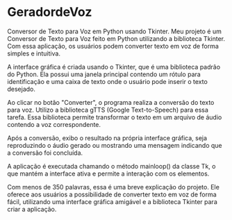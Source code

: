 # GeradordeVoz
 Conversor de Texto para Voz em Python usando Tkinter.
Meu projeto é um Conversor de Texto para Voz feito em Python utilizando a biblioteca Tkinter. Com essa aplicação, os usuários podem converter texto em voz de forma simples e intuitiva.

A interface gráfica é criada usando o Tkinter, que é uma biblioteca padrão do Python. Ela possui uma janela principal contendo um rótulo para identificação e uma caixa de texto onde o usuário pode inserir o texto desejado.

Ao clicar no botão "Converter", o programa realiza a conversão do texto para voz. Utilizo a biblioteca gTTS (Google Text-to-Speech) para essa tarefa. Essa biblioteca permite transformar o texto em um arquivo de áudio contendo a voz correspondente.

Após a conversão, exibo o resultado na própria interface gráfica, seja reproduzindo o áudio gerado ou mostrando uma mensagem indicando que a conversão foi concluída.

A aplicação é executada chamando o método mainloop() da classe Tk, o que mantém a interface ativa e permite a interação com os elementos.

Com menos de 350 palavras, essa é uma breve explicação do projeto. Ele oferece aos usuários a possibilidade de converter texto em voz de forma fácil, utilizando uma interface gráfica amigável e a biblioteca Tkinter para criar a aplicação.
